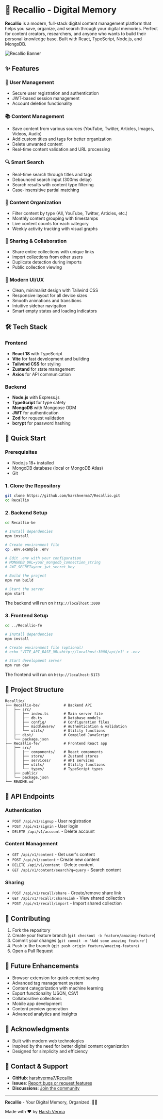 # 🧠 Recallio - Digital Memory

**Recallio** is a modern, full-stack digital content management platform that helps you save, organize, and search through your digital memories. Perfect for content creators, researchers, and anyone who wants to build their personal knowledge base. Built with React, TypeScript, Node.js, and MongoDB.

![Recallio Banner](https://img.shields.io/badge/Recallio-Digital%20Memory-black?style=for-the-badge)

## ✨ Features

### 🔐 **User Management**

- Secure user registration and authentication
- JWT-based session management
- Account deletion functionality

### 📚 **Content Management**

- Save content from various sources (YouTube, Twitter, Articles, Images, Videos, Audio)
- Add custom titles and tags for better organization
- Delete unwanted content
- Real-time content validation and URL processing

### 🔍 **Smart Search**

- Real-time search through titles and tags
- Debounced search input (300ms delay)
- Search results with content type filtering
- Case-insensitive partial matching

### 🎯 **Content Organization**

- Filter content by type (All, YouTube, Twitter, Articles, etc.)
- Monthly content grouping with timestamps
- Live content counts for each category
- Weekly activity tracking with visual graphs

### 🔗 **Sharing & Collaboration**

- Share entire collections with unique links
- Import collections from other users
- Duplicate detection during imports
- Public collection viewing

### 🎨 **Modern UI/UX**

- Clean, minimalist design with Tailwind CSS
- Responsive layout for all device sizes
- Smooth animations and transitions
- Intuitive sidebar navigation
- Smart empty states and loading indicators

## 🛠️ Tech Stack

### **Frontend**

- **React 18** with TypeScript
- **Vite** for fast development and building
- **Tailwind CSS** for styling
- **Zustand** for state management
- **Axios** for API communication

### **Backend**

- **Node.js** with Express.js
- **TypeScript** for type safety
- **MongoDB** with Mongoose ODM
- **JWT** for authentication
- **Zod** for request validation
- **bcrypt** for password hashing

## 🚀 Quick Start

### Prerequisites

- Node.js 18+ installed
- MongoDB database (local or MongoDB Atlas)
- Git

### 1. Clone the Repository

```bash
git clone https://github.com/harshverma7/Recallio.git
cd Recallio
```

### 2. Backend Setup

```bash
cd Recallio-be

# Install dependencies
npm install

# Create environment file
cp .env.example .env

# Edit .env with your configuration
# MONGODB_URL=your_mongodb_connection_string
# JWT_SECRET=your_jwt_secret_key

# Build the project
npm run build

# Start the server
npm start
```

The backend will run on `http://localhost:3000`

### 3. Frontend Setup

```bash
cd ../Recallio-fe

# Install dependencies
npm install

# Create environment file (optional)
# echo "VITE_API_BASE_URL=http://localhost:3000/api/v1" > .env

# Start development server
npm run dev
```

The frontend will run on `http://localhost:5173`

## 📁 Project Structure

```
Recallio/
├── Recallio-be/           # Backend API
│   ├── src/
│   │   ├── index.ts       # Main server file
│   │   ├── db.ts          # Database models
│   │   ├── config/        # Configuration files
│   │   ├── middleware/    # Authentication & validation
│   │   └── utils/         # Utility functions
│   ├── dist/              # Compiled JavaScript
│   └── package.json
├── Recallio-fe/           # Frontend React app
│   ├── src/
│   │   ├── components/    # React components
│   │   ├── store/         # Zustand stores
│   │   ├── services/      # API services
│   │   ├── utils/         # Utility functions
│   │   └── types/         # TypeScript types
│   ├── public/
│   └── package.json
└── README.md
```

## 🔧 API Endpoints

### Authentication

- `POST /api/v1/signup` - User registration
- `POST /api/v1/signin` - User login
- `DELETE /api/v1/account` - Delete account

### Content Management

- `GET /api/v1/content` - Get user's content
- `POST /api/v1/content` - Create new content
- `DELETE /api/v1/content` - Delete content
- `GET /api/v1/content/search?q=query` - Search content

### Sharing

- `POST /api/v1/recall/share` - Create/remove share link
- `GET /api/v1/recall/:shareLink` - View shared collection
- `POST /api/v1/recall/import` - Import shared collection

## 🤝 Contributing

1. Fork the repository
2. Create your feature branch (`git checkout -b feature/amazing-feature`)
3. Commit your changes (`git commit -m 'Add some amazing feature'`)
4. Push to the branch (`git push origin feature/amazing-feature`)
5. Open a Pull Request

## 🎯 Future Enhancements

- Browser extension for quick content saving
- Advanced tag management system
- Content categorization with machine learning
- Export functionality (JSON, CSV)
- Collaborative collections
- Mobile app development
- Content preview generation
- Advanced analytics and insights

## 🙏 Acknowledgments

- Built with modern web technologies
- Inspired by the need for better digital content organization
- Designed for simplicity and efficiency

## 📧 Contact & Support

- **GitHub**: [harshverma7/Recallio](https://github.com/harshverma7/Recallio)
- **Issues**: [Report bugs or request features](https://github.com/harshverma7/Recallio/issues)
- **Discussions**: [Join the community](https://github.com/harshverma7/Recallio/discussions)

---

**Recallio** - Your Digital Memory, Organized. 🧠✨

Made with ❤️ by [Harsh Verma](https://github.com/harshverma7)
